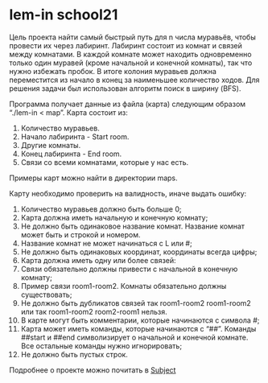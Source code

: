 # lem-in school21

Цель проекта найти самый быстрый путь для n числа муравьёв, чтобы провести их через лабиринт. Лабиринт состоит из комнат и связей между комнатами. В каждой комнате может находить одновременно только один муравей (кроме начальной и конечной комнаты), так что нужно избежать пробок. В итоге колония муравьев должна переместится из начало в конец за наименьшее количество ходов. Для решения задачи был использован алгоритм поиск в ширину (BFS).

Программа получает данные из файла (карта) следующим образом “./lem-in < map”.
Карта состоит из:
1.	Количество муравьев.
2.	Начало лабиринта - Start room.
3.	Другие комнаты.
4.	Конец лабиринта - End room.
5.	Связи со всеми комнатами, которые у нас есть. 

Примеры карт можно найти в директории maps. 

Карту необходимо проверить на валидность, иначе выдать ошибку:
1.	Количество муравьев должно быть больше 0;
2.	Карта должна иметь начальную и конечную комнату;
3.	Не должно быть одинаковое название комнат. Название комнат может быть и строкой и номером.
4.	Название комнат не может начинаться с L или #;
5.	Не должно быть одинаковых координат, координаты всегда цифры;
6.	Карта должна иметь одну или более связей:
7.	Связи обязательно должны привести с начальной в конечную комнату;
8.	Пример связи room1-room2. Комнаты обязательно должны существовать;
9.	Не должно быть дубликатов связей
    так
 room1-room2
 room1-room2
 или так
 room1-room2
 room2-room1
 нельзя.
10.	В карте могут быть комментарии, которые начинаются с символа #;
11.	 Карта может иметь команды, которые начинаются с “##”. Команды ##start и ##end символизирует о начальной и конечной комнате. Все остальные команды нужно игнорировать;
12.	Не должно быть пустых строк. 


Подробнее о проекте можно почитать в [Subject](https://github.com/Timur17/lem-in/blob/master/subject_lem-in.en.pdf)
